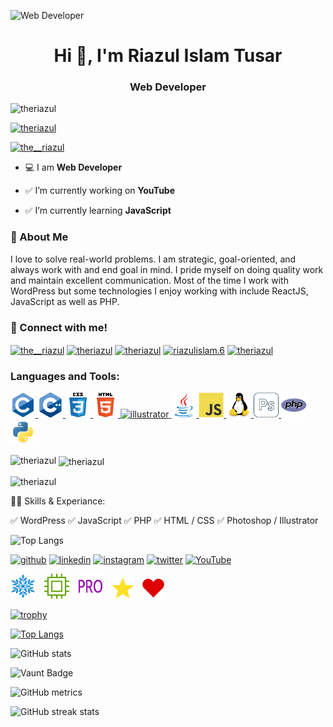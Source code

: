 ![Web Developer](https://pbs.twimg.com/profile_banners/1112368956080377857/1682496886/1080x360)
<h1 align="center">Hi 👋, I'm Riazul Islam Tusar</h1>
<h3 align="center">Web Developer</h3>


<p align="left"> <img src="https://komarev.com/ghpvc/?username=theriazul&label=Profile%20views&color=0e75b6&style=flat" alt="theriazul" /> </p>

<p align="left"> <a href="https://github.com/ryo-ma/github-profile-trophy"><img src="https://github-profile-trophy.vercel.app/?username=theriazul" alt="theriazul" /></a> </p>

<p align="left"> <a href="https://twitter.com/the__riazul" target="blank"><img src="https://img.shields.io/twitter/follow/the__riazul?logo=twitter&style=for-the-badge" alt="the__riazul" /></a> </p>

- 💻 I am **Web Developer**
  
- ✅ I’m currently working on **YouTube**

- ✅ I’m currently learning **JavaScript**

<h3 align="left">🚀 About Me</h3>
<p align="left">
I love to solve real-world problems. I am strategic, goal-oriented, and always work with and end goal in mind. I pride myself on doing quality work and maintain excellent communication. Most of the time I work with WordPress but some technologies I enjoy working with include ReactJS, JavaScript as well as PHP.

<h3 align="left">🤝 Connect with me!</h3>
<p align="left">
<a href="https://twitter.com/the__riazul" target="blank"><img align="center" src="https://raw.githubusercontent.com/rahuldkjain/github-profile-readme-generator/master/src/images/icons/Social/twitter.svg" alt="the__riazul" height="30" width="40" /></a>
<a href="https://linkedin.com/in/theriazul" target="blank"><img align="center" src="https://raw.githubusercontent.com/rahuldkjain/github-profile-readme-generator/master/src/images/icons/Social/linked-in-alt.svg" alt="theriazul" height="30" width="40" /></a>
<a href="https://fb.com/theriazul" target="blank"><img align="center" src="https://raw.githubusercontent.com/rahuldkjain/github-profile-readme-generator/master/src/images/icons/Social/facebook.svg" alt="theriazul" height="30" width="40" /></a>
<a href="https://instagram.com/riazulislam.6" target="blank"><img align="center" src="https://raw.githubusercontent.com/rahuldkjain/github-profile-readme-generator/master/src/images/icons/Social/instagram.svg" alt="riazulislam.6" height="30" width="40" /></a>
<a href="https://www.youtube.com/c/theriazul" target="blank"><img align="center" src="https://raw.githubusercontent.com/rahuldkjain/github-profile-readme-generator/master/src/images/icons/Social/youtube.svg" alt="theriazul" height="30" width="40" /></a>
</p>

<h3 align="left">Languages and Tools:</h3>
<p align="left"> <a href="https://www.cprogramming.com/" target="_blank" rel="noreferrer"> <img src="https://raw.githubusercontent.com/devicons/devicon/master/icons/c/c-original.svg" alt="c" width="40" height="40"/> </a> <a href="https://www.w3schools.com/cpp/" target="_blank" rel="noreferrer"> <img src="https://raw.githubusercontent.com/devicons/devicon/master/icons/cplusplus/cplusplus-original.svg" alt="cplusplus" width="40" height="40"/> </a> <a href="https://www.w3schools.com/css/" target="_blank" rel="noreferrer"> <img src="https://raw.githubusercontent.com/devicons/devicon/master/icons/css3/css3-original-wordmark.svg" alt="css3" width="40" height="40"/> </a> <a href="https://www.w3.org/html/" target="_blank" rel="noreferrer"> <img src="https://raw.githubusercontent.com/devicons/devicon/master/icons/html5/html5-original-wordmark.svg" alt="html5" width="40" height="40"/> </a> <a href="https://www.adobe.com/in/products/illustrator.html" target="_blank" rel="noreferrer"> <img src="https://www.vectorlogo.zone/logos/adobe_illustrator/adobe_illustrator-icon.svg" alt="illustrator" width="40" height="40"/> </a> <a href="https://www.java.com" target="_blank" rel="noreferrer"> <img src="https://raw.githubusercontent.com/devicons/devicon/master/icons/java/java-original.svg" alt="java" width="40" height="40"/> </a> <a href="https://developer.mozilla.org/en-US/docs/Web/JavaScript" target="_blank" rel="noreferrer"> <img src="https://raw.githubusercontent.com/devicons/devicon/master/icons/javascript/javascript-original.svg" alt="javascript" width="40" height="40"/> </a> <a href="https://www.linux.org/" target="_blank" rel="noreferrer"> <img src="https://raw.githubusercontent.com/devicons/devicon/master/icons/linux/linux-original.svg" alt="linux" width="40" height="40"/> </a> <a href="https://www.photoshop.com/en" target="_blank" rel="noreferrer"> <img src="https://raw.githubusercontent.com/devicons/devicon/master/icons/photoshop/photoshop-line.svg" alt="photoshop" width="40" height="40"/> </a> <a href="https://www.php.net" target="_blank" rel="noreferrer"> <img src="https://raw.githubusercontent.com/devicons/devicon/master/icons/php/php-original.svg" alt="php" width="40" height="40"/> </a> <a href="https://www.python.org" target="_blank" rel="noreferrer"> <img src="https://raw.githubusercontent.com/devicons/devicon/master/icons/python/python-original.svg" alt="python" width="40" height="40"/> </a> </p>

<p><img align="left" src="https://github-readme-stats.vercel.app/api/top-langs?username=theriazul&show_icons=true&locale=en&layout=compact" alt="theriazul" /></p>

<p>&nbsp;<img align="center" src="https://github-readme-stats.vercel.app/api?username=theriazul&show_icons=true&locale=en" alt="theriazul" /></p>

<p><img align="center" src="https://github-readme-streak-stats.herokuapp.com/?user=theriazul&" alt="theriazul" /></p>


👨‍💻 Skills & Experiance:  

<p align="left">
✅ WordPress
✅ JavaScript
✅ PHP
✅ HTML / CSS
✅ Photoshop / Illustrator

![Top Langs](https://github-readme-stats.vercel.app/api/top-langs/?username=anuraghazra&hide_progress=true)


[<img src='https://cdn.jsdelivr.net/npm/simple-icons@3.0.1/icons/github.svg' alt='github' height='40'>](https://github.com/theriazul)  [<img src='https://cdn.jsdelivr.net/npm/simple-icons@3.0.1/icons/linkedin.svg' alt='linkedin' height='40'>](https://www.linkedin.com/in/theriazul/)  [<img src='https://cdn.jsdelivr.net/npm/simple-icons@3.0.1/icons/instagram.svg' alt='instagram' height='40'>](https://www.instagram.com/riazulislam.6/)  [<img src='https://cdn.jsdelivr.net/npm/simple-icons@3.0.1/icons/twitter.svg' alt='twitter' height='40'>](https://twitter.com/the__riazul)  [<img src='https://cdn.jsdelivr.net/npm/simple-icons@3.0.1/icons/youtube.svg' alt='YouTube' height='40'>](https://www.youtube.com/channel/theriazul)  

<a href='https://archiveprogram.github.com/'><img src='https://raw.githubusercontent.com/acervenky/animated-github-badges/master/assets/acbadge.gif' width='40' height='40'></a> <a href='https://docs.github.com/en/developers'><img src='https://raw.githubusercontent.com/acervenky/animated-github-badges/master/assets/devbadge.gif' width='40' height='40'></a> <a href='https://github.com/pricing'><img src='https://raw.githubusercontent.com/acervenky/animated-github-badges/master/assets/pro.gif' width='40' height='40'></a> <a href='https://stars.github.com/'><img src='https://raw.githubusercontent.com/acervenky/animated-github-badges/master/assets/starbadge.gif' width='35' height='35'></a> <a href='https://docs.github.com/en/github/supporting-the-open-source-community-with-github-sponsors'><img src='https://raw.githubusercontent.com/acervenky/animated-github-badges/master/assets/sponsorbadge.gif' width='35' height='35'></a> 

[![trophy](https://github-profile-trophy.vercel.app/?username=theriazul)](https://github.com/ryo-ma/github-profile-trophy)

[![Top Langs](https://github-readme-stats.vercel.app/api/top-langs/?username=theriazul)](https://github.com/anuraghazra/github-readme-stats)

![GitHub stats](https://github-readme-stats.vercel.app/api?username=theriazul&show_icons=true&count_private=true)  

![Vaunt Badge](https://api.vaunt.dev/v1/github/entities/theriazul/contributions?format=svg&private=true)  

![GitHub metrics](https://metrics.lecoq.io/theriazul)  

![GitHub streak stats](https://streak-stats.demolab.com/?user=theriazul)  



